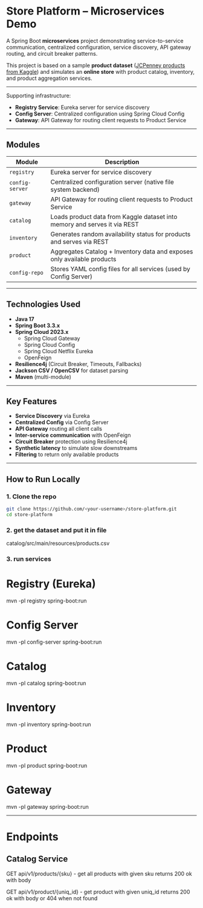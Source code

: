 # Store Platform – Microservices Demo

A Spring Boot **microservices** project demonstrating service-to-service communication, centralized configuration, service discovery, API gateway routing, and circuit breaker patterns.

This project is based on a sample **product dataset** ([JCPenney products from Kaggle](https://www.kaggle.com/PromptCloudHQ/all-jc-penny-products)) and simulates an **online store** with product catalog, inventory, and product aggregation services.

---


Supporting infrastructure:

- **Registry Service**: Eureka server for service discovery
- **Config Server**: Centralized configuration using Spring Cloud Config
- **Gateway**: API Gateway for routing client requests to Product Service

---

## Modules

| Module         | Description |
|----------------|-------------|
| `registry`     | Eureka server for service discovery |
| `config-server`| Centralized configuration server (native file system backend) |
| `gateway`      | API Gateway for routing client requests to Product Service |
| `catalog`      | Loads product data from Kaggle dataset into memory and serves it via REST |
| `inventory`    | Generates random availability status for products and serves via REST |
| `product`      | Aggregates Catalog + Inventory data and exposes only available products |
| `config-repo`  | Stores YAML config files for all services (used by Config Server) |

---

## Technologies Used

- **Java 17**
- **Spring Boot 3.3.x**
- **Spring Cloud 2023.x**
    - Spring Cloud Gateway
    - Spring Cloud Config
    - Spring Cloud Netflix Eureka
    - OpenFeign
- **Resilience4j** (Circuit Breaker, Timeouts, Fallbacks)
- **Jackson CSV / OpenCSV** for dataset parsing
- **Maven** (multi-module)

---

## Key Features

- **Service Discovery** via Eureka
- **Centralized Config** via Config Server
- **API Gateway** routing all client calls
- **Inter-service communication** with OpenFeign
- **Circuit Breaker** protection using Resilience4j
- **Synthetic latency** to simulate slow downstreams
- **Filtering** to return only available products

---

## How to Run Locally

### 1. Clone the repo
```bash
git clone https://github.com/<your-username>/store-platform.git
cd store-platform
```

### 2. get the dataset and put it in file
catalog/src/main/resources/products.csv

### 3. run services

# Registry (Eureka)
mvn -pl registry spring-boot:run

# Config Server
mvn -pl config-server spring-boot:run

# Catalog
mvn -pl catalog spring-boot:run

# Inventory
mvn -pl inventory spring-boot:run

# Product
mvn -pl product spring-boot:run

# Gateway
mvn -pl gateway spring-boot:run

---

# Endpoints

## Catalog Service

GET api/v1/products/{sku} - get all products with given sku
returns 200 ok with body

GET api/v1/product/{uniq_id} - get product with given uniq_id
returns 200 ok with body or 404 when not found


